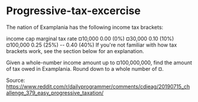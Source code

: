 # Progressive-tax-excercise

The nation of Examplania has the following income tax brackets:

income cap      marginal tax rate
  ¤10,000           0.00 (0%)
  ¤30,000           0.10 (10%)
 ¤100,000           0.25 (25%)
    --              0.40 (40%)
If you're not familiar with how tax brackets work, see the section below for an explanation.

Given a whole-number income amount up to ¤100,000,000, find the amount of tax owed in Examplania. Round down to a whole number of ¤.

Source:
https://www.reddit.com/r/dailyprogrammer/comments/cdieag/20190715_challenge_379_easy_progressive_taxation/
